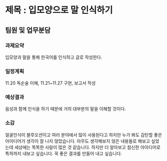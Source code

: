 # 제목 : 입모양으로 말 인식하기

## 팀원 및 업무분담

### 과제요약
입모양과 말을 통해 한국어를 인식하고 글로 작성한다.

### 일정계획
11.20 독순술 이해, 11.21~11.27 구현, 보고서 작성

### 예상결과 
음성과 함께 인식을 하기 때문에 거의 대부분의 말을 이해할 것이다.

### 소감
얼굴인식이 블루오션이고 여러 분야에서 많이 사용된다고 하지만 누가 봐도 감탄할 좋은 아이디어가 생각이 잘 나지 않았습니다.
아무도 생각해보지 않은 내용들로 해보고 싶었는데 세상에는 똑똑한 사람이 많은 것 같습니다. 하지만 더 알아보고 참신한 아이디어로 특허까지 내보고 싶습니다.
꼭 좋은 결과를 만들어 내고 싶습니다.
